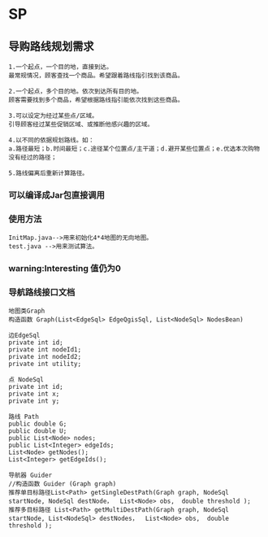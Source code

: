 # SP
## 导购路线规划需求

    1.一个起点，一个目的地，直接到达。
    最常规情况，顾客查找一个商品。希望跟着路线指引找到该商品。

    2.一个起点，多个目的地。依次到达所有目的地。
    顾客需要找到多个商品，希望根据路线指引能依次找到这些商品。

    3.可以设定为经过某些点/区域。
    引导顾客经过某些促销区域、或推断他感兴趣的区域。

    4.以不同的依据规划路线。如：
    a.路径最短；b.时间最短；c.途径某个位置点/主干道；d.避开某些位置点；e.优选本次购物没有经过的路径；

    5.路线偏离后重新计算路径。

###  可以编译成Jar包直接调用
###  使用方法
    InitMap.java-->用来初始化4*4地图的无向地图。
    test.java -->用来测试算法。

### warning:Interesting 值仍为0
### 导航路线接口文档
    地图类Graph 
    构造函数 Graph(List<EdgeSql> EdgeQgisSql, List<NodeSql> NodesBean)

    边EdgeSql
    private int id;
    private int nodeId1;
    private int nodeId2;
    private int utility;

    点 NodeSql 
    private int id;
    private int x;
    private int y;

    路线 Path
    public double G;
    public double U;
    public List<Node> nodes;
    public List<Integer> edgeIds;
    List<Node> getNodes();
    List<Integer> getEdgeIds();

    导航器 Guider
    //构造函数 Guider (Graph graph)
    推荐单目标路径List<Path> getSingleDestPath(Graph graph, NodeSql startNode, NodeSql destNode，  List<Node> obs,  double threshold );
    推荐多目标路径 List<Path> getMultiDestPath(Graph graph, NodeSql startNode, List<NodeSql> destNodes，  List<Node> obs,  double threshold );
